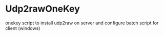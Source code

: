 # Udp2rawOneKey
onekey script to install udp2raw on server and configure batch script for client (windows) 
